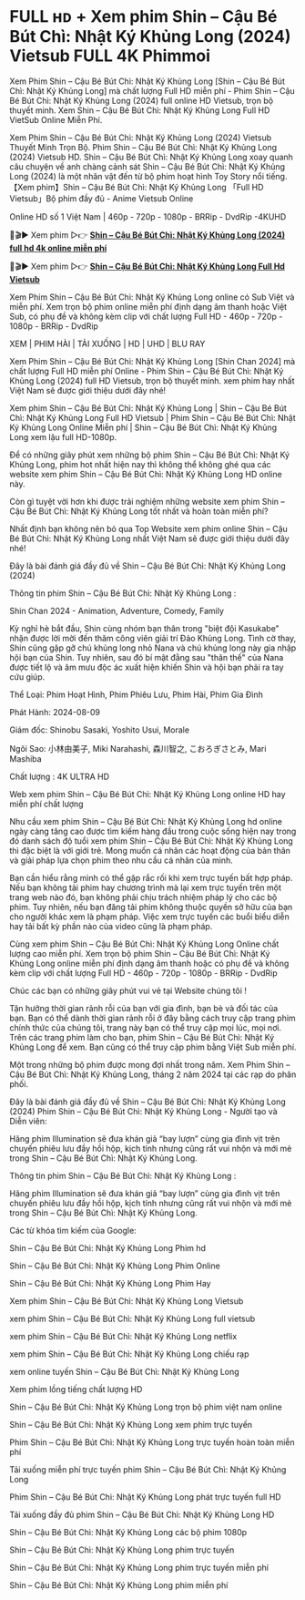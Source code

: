 # FULL ʜᴅ + Xem phim Shin – Cậu Bé Bút Chì: Nhật Ký Khủng Long (2024) Vietsub FULL 4K Phimmoi

Xem Phim Shin – Cậu Bé Bút Chì: Nhật Ký Khủng Long [Shin – Cậu Bé Bút Chì: Nhật Ký Khủng Long] mà chất lượng Full HD miễn phí - Phim Shin – Cậu Bé Bút Chì: Nhật Ký Khủng Long (2024) full online HD Vietsub, trọn bộ thuyết minh. Xem Shin – Cậu Bé Bút Chì: Nhật Ký Khủng Long Full HD VietSub Online Miễn Phí.

Xem Phim Shin – Cậu Bé Bút Chì: Nhật Ký Khủng Long (2024) Vietsub Thuyết Minh Trọn Bộ. Phim Shin – Cậu Bé Bút Chì: Nhật Ký Khủng Long (2024) Vietsub HD. Shin – Cậu Bé Bút Chì: Nhật Ký Khủng Long xoay quanh câu chuyện về anh chàng cảnh sát Shin – Cậu Bé Bút Chì: Nhật Ký Khủng Long (2024) là một nhân vật đến từ bộ phim hoạt hình Toy Story nổi tiếng. 【Xem phim】Shin – Cậu Bé Bút Chì: Nhật Ký Khủng Long 「Full HD Vietsub」Bộ phim đầy đủ - Anime Vietsub Online

Online HD số 1 Việt Nam | 460p - 720p - 1080p - BRRip - DvdRip -4KUHD

🔴🎬▶ Xem phim ▷👉 **[Shin – Cậu Bé Bút Chì: Nhật Ký Khủng Long (2024) full hd 4k online miễn phí](https://jasstwatch.com/vi/movie/1221404)**

🔴🎬▶ Xem phim ▷👉 **[Shin – Cậu Bé Bút Chì: Nhật Ký Khủng Long Full Hd Vietsub](https://jasstwatch.com/vi/movie/1221404)**

Xem Phim Shin – Cậu Bé Bút Chì: Nhật Ký Khủng Long online có Sub Việt và miễn phí. Xem trọn bộ phim online miễn phí định dạng âm thanh hoặc Việt Sub, có phụ đề và không kèm clip với chất lượng Full HD - 460p - 720p - 1080p - BRRip - DvdRip

XEM | PHIM HÀI | TẢI XUỐNG | HD | UHD | BLU RAY

Xem Phim Shin – Cậu Bé Bút Chì: Nhật Ký Khủng Long [Shin Chan 2024] mà chất lượng Full HD miễn phí Online - Phim Shin – Cậu Bé Bút Chì: Nhật Ký Khủng Long (2024) full HD Vietsub, trọn bộ thuyết minh. xem phim hay nhất Việt Nam sẽ được giới thiệu dưới đây nhé!

Xem phim Shin – Cậu Bé Bút Chì: Nhật Ký Khủng Long | Shin – Cậu Bé Bút Chì: Nhật Ký Khủng Long Full HD Vietsub | Phim Shin – Cậu Bé Bút Chì: Nhật Ký Khủng Long Online Miễn phí | Shin – Cậu Bé Bút Chì: Nhật Ký Khủng Long xem lậu full HD-1080p.

Để có những giây phút xem những bộ phim Shin – Cậu Bé Bút Chì: Nhật Ký Khủng Long, phim hot nhất hiện nay thì không thể không ghé qua các website xem phim Shin – Cậu Bé Bút Chì: Nhật Ký Khủng Long HD online này.

Còn gì tuyệt vời hơn khi được trải nghiệm những website xem phim Shin – Cậu Bé Bút Chì: Nhật Ký Khủng Long tốt nhất và hoàn toàn miễn phí?

Nhất định bạn không nên bỏ qua Top Website xem phim online Shin – Cậu Bé Bút Chì: Nhật Ký Khủng Long nhất Việt Nam sẽ được giới thiệu dưới đây nhé!

Đây là bài đánh giá đầy đủ về Shin – Cậu Bé Bút Chì: Nhật Ký Khủng Long (2024)

Thông tin phim Shin – Cậu Bé Bút Chì: Nhật Ký Khủng Long :

Shin Chan 2024 - Animation, Adventure, Comedy, Family

Kỳ nghỉ hè bắt đầu, Shin cùng nhóm bạn thân trong "biệt đội Kasukabe" nhận được lời mời đến thăm công viên giải trí Đảo Khủng Long. Tình cờ thay, Shin cũng gặp gỡ chú khủng long nhỏ Nana và chú khủng long này gia nhập hội bạn của Shin. Tuy nhiên, sau đó bí mật đằng sau "thân thế" của Nana được tiết lộ và âm mưu độc ác xuất hiện khiến Shin và hội bạn phải ra tay cứu giúp.

Thể Loại: Phim Hoạt Hình, Phim Phiêu Lưu, Phim Hài, Phim Gia Đình

Phát Hành: 2024-08-09

Giám đốc: Shinobu Sasaki, Yoshito Usui, Morale

Ngôi Sao: 小林由美子, Miki Narahashi, 森川智之, こおろぎさとみ, Mari Mashiba

Chất lượng : 4K ULTRA HD

Web xem phim Shin – Cậu Bé Bút Chì: Nhật Ký Khủng Long online HD hay miễn phí chất lượng

Nhu cầu xem phim Shin – Cậu Bé Bút Chì: Nhật Ký Khủng Long hd online ngày càng tăng cao được tìm kiếm hàng đầu trong cuộc sống hiện nay trong đó danh sách độ tuổi xem phim Shin – Cậu Bé Bút Chì: Nhật Ký Khủng Long thì đặc biệt là với giới trẻ. Mong muốn cá nhân các hoạt động của bản thân và giải pháp lựa chọn phim theo nhu cầu cá nhân của mình.

Bạn cần hiểu rằng mình có thể gặp rắc rối khi xem trực tuyến bất hợp pháp. Nếu bạn không tải phim hay chương trình mà lại xem trực tuyến trên một trang web nào đó, bạn không phải chịu trách nhiệm pháp lý cho các bộ phim. Tuy nhiên, nếu bạn đăng tải phim không thuộc quyền sở hữu của bạn cho người khác xem là phạm pháp. Việc xem trực tuyến các buổi biểu diễn hay tải bất kỳ phần nào của video cũng là phạm pháp.

Cùng xem phim Shin – Cậu Bé Bút Chì: Nhật Ký Khủng Long Online chất lượng cao miễn phí. Xem trọn bộ phim Shin – Cậu Bé Bút Chì: Nhật Ký Khủng Long online miễn phí định dạng âm thanh hoặc có phụ đề và không kèm clip với chất lượng Full HD - 460p - 720p - 1080p - BRRip - DvdRip

Chúc các bạn có những giây phút vui vẻ tại Website chúng tôi !

Tận hưởng thời gian rảnh rỗi của bạn với gia đình, bạn bè và đối tác của bạn. Bạn có thể dành thời gian rảnh rỗi ở đây bằng cách truy cập trang phim chính thức của chúng tôi, trang này bạn có thể truy cập mọi lúc, mọi nơi. Trên các trang phim làm cho bạn, phim Shin – Cậu Bé Bút Chì: Nhật Ký Khủng Long để xem. Bạn cũng có thể truy cập phim bằng Việt Sub miễn phí.

Một trong những bộ phim được mong đợi nhất trong năm. Xem Phim Shin – Cậu Bé Bút Chì: Nhật Ký Khủng Long, tháng 2 năm 2024 tại các rạp do phân phối.

Đây là bài đánh giá đầy đủ về Shin – Cậu Bé Bút Chì: Nhật Ký Khủng Long (2024) Phim Shin – Cậu Bé Bút Chì: Nhật Ký Khủng Long - Người tạo và Diễn viên:

Hãng phim Illumination sẽ đưa khán giả “bay lượn” cùng gia đình vịt trên chuyến phiêu lưu đầy hồi hộp, kịch tính nhưng cũng rất vui nhộn và mới mẻ trong Shin – Cậu Bé Bút Chì: Nhật Ký Khủng Long.

Thông tin phim Shin – Cậu Bé Bút Chì: Nhật Ký Khủng Long :

Hãng phim Illumination sẽ đưa khán giả “bay lượn” cùng gia đình vịt trên chuyến phiêu lưu đầy hồi hộp, kịch tính nhưng cũng rất vui nhộn và mới mẻ trong Shin – Cậu Bé Bút Chì: Nhật Ký Khủng Long.

Các từ khóa tìm kiếm của Google:

Shin – Cậu Bé Bút Chì: Nhật Ký Khủng Long Phim hd

Shin – Cậu Bé Bút Chì: Nhật Ký Khủng Long Phim Online

Shin – Cậu Bé Bút Chì: Nhật Ký Khủng Long Phim Hay

Xem phim Shin – Cậu Bé Bút Chì: Nhật Ký Khủng Long Vietsub

xem phim Shin – Cậu Bé Bút Chì: Nhật Ký Khủng Long full vietsub

xem phim Shin – Cậu Bé Bút Chì: Nhật Ký Khủng Long netflix

xem phim Shin – Cậu Bé Bút Chì: Nhật Ký Khủng Long chiếu rạp

xem online tuyến Shin – Cậu Bé Bút Chì: Nhật Ký Khủng Long

Xem phim lồng tiếng chất lượng HD

Shin – Cậu Bé Bút Chì: Nhật Ký Khủng Long trọn bộ phim việt nam online

Shin – Cậu Bé Bút Chì: Nhật Ký Khủng Long xem phim trực tuyến

Phim Shin – Cậu Bé Bút Chì: Nhật Ký Khủng Long trực tuyến hoàn toàn miễn phí

Tải xuống miễn phí trực tuyến phim Shin – Cậu Bé Bút Chì: Nhật Ký Khủng Long

Phim Shin – Cậu Bé Bút Chì: Nhật Ký Khủng Long phát trực tuyến full HD

Tải xuống đầy đủ phim Shin – Cậu Bé Bút Chì: Nhật Ký Khủng Long HD

Shin – Cậu Bé Bút Chì: Nhật Ký Khủng Long các bộ phim 1080p

Shin – Cậu Bé Bút Chì: Nhật Ký Khủng Long phim trực tuyến

Shin – Cậu Bé Bút Chì: Nhật Ký Khủng Long phim trực tuyến miễn phí

Shin – Cậu Bé Bút Chì: Nhật Ký Khủng Long phim miễn phí
